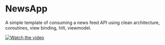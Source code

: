 # NewsApp
A simple template of consuming a news feed API using clean architecture, coroutines, view binding, hilt, viewmodel.

[![Watch the video](https://img.youtube.com/vi/YQRzDwQzOjM/maxresdefault.jpg)](https://www.youtube.com/watch?v=YQRzDwQzOjM)

